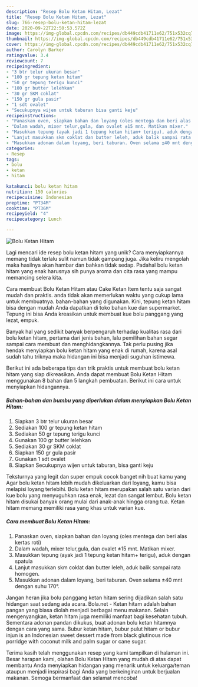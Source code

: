 ```yaml
---
description: "Resep Bolu Ketan Hitam, Lezat"
title: "Resep Bolu Ketan Hitam, Lezat"
slug: 766-resep-bolu-ketan-hitam-lezat
date: 2020-09-22T22:50:53.572Z
image: https://img-global.cpcdn.com/recipes/db449cdb41711e62/751x532cq70/bolu-ketan-hitam-foto-resep-utama.jpg
thumbnail: https://img-global.cpcdn.com/recipes/db449cdb41711e62/751x532cq70/bolu-ketan-hitam-foto-resep-utama.jpg
cover: https://img-global.cpcdn.com/recipes/db449cdb41711e62/751x532cq70/bolu-ketan-hitam-foto-resep-utama.jpg
author: Carolyn Barker
ratingvalue: 3.4
reviewcount: 7
recipeingredient:
- "3 btr telur ukuran besar"
- "100 gr tepung ketan hitam"
- "50 gr tepung terigu kunci"
- "100 gr butter lelehkan"
- "30 gr SKM coklat"
- "150 gr gula pasir"
- "1 sdt ovalet"
- "Secukupnya wijen untuk taburan bisa ganti keju"
recipeinstructions:
- "Panaskan oven, siapkan bahan dan loyang (oles mentega dan beri alas kertas roti)"
- "Dalam wadah, mixer telur,gula, dan ovalet ±15 mnt. Matikan mixer."
- "Masukkan tepung (ayak jadi 1 tepung ketan hitam+ terigu), aduk dengan spatula"
- "Lanjut masukkan skm coklat dan butter leleh, aduk balik sampai rata homogen."
- "Masukkan adonan dalam loyang, beri taburan. Oven selama ±40 mnt dengan suhu 170°."
categories:
- Resep
tags:
- bolu
- ketan
- hitam

katakunci: bolu ketan hitam 
nutrition: 150 calories
recipecuisine: Indonesian
preptime: "PT34M"
cooktime: "PT36M"
recipeyield: "4"
recipecategory: Lunch

---
```



![Bolu Ketan Hitam](https://img-global.cpcdn.com/recipes/db449cdb41711e62/751x532cq70/bolu-ketan-hitam-foto-resep-utama.jpg)

Lagi mencari ide resep bolu ketan hitam yang unik? Cara menyiapkannya memang tidak terlalu sulit namun tidak gampang juga. Jika keliru mengolah maka hasilnya akan hambar dan bahkan tidak sedap. Padahal bolu ketan hitam yang enak harusnya sih punya aroma dan cita rasa yang mampu memancing selera kita.

Cara membuat Bolu Ketan Hitam atau Cake Ketan Item tentu saja sangat mudah dan praktis. anda tidak akan memerlukan waktu yang cukup lama untuk membuatnya. bahan-bahan yang digunakan. Kini, tepung ketan hitam bisa dengan mudah Anda dapatkan di toko bahan kue dan supermarket. Tepung ini bisa Anda kreasikan untuk membuat kue bolu panggang yang lezat, empuk.

Banyak hal yang sedikit banyak berpengaruh terhadap kualitas rasa dari bolu ketan hitam, pertama dari jenis bahan, lalu pemilihan bahan segar sampai cara membuat dan menghidangkannya. Tak perlu pusing jika hendak menyiapkan bolu ketan hitam yang enak di rumah, karena asal sudah tahu triknya maka hidangan ini bisa menjadi suguhan istimewa.


Berikut ini ada beberapa tips dan trik praktis untuk membuat bolu ketan hitam yang siap dikreasikan. Anda dapat membuat Bolu Ketan Hitam menggunakan 8 bahan dan 5 langkah pembuatan. Berikut ini cara untuk menyiapkan hidangannya.

<!--inarticleads1-->

##### Bahan-bahan dan bumbu yang diperlukan dalam menyiapkan Bolu Ketan Hitam:

1. Siapkan 3 btr telur ukuran besar
1. Sediakan 100 gr tepung ketan hitam
1. Sediakan 50 gr tepung terigu kunci
1. Gunakan 100 gr butter lelehkan
1. Sediakan 30 gr SKM coklat
1. Siapkan 150 gr gula pasir
1. Gunakan 1 sdt ovalet
1. Siapkan Secukupnya wijen untuk taburan, bisa ganti keju


Teksturnya yang legit dan super empuk cocok banget nih buat kamu yang Agar bolu ketan hitam lebih mudah dikeluarkan dari loyang, kamu bisa melapisi loyang terlebihi. Bolu ketan hitam merupakan salah satu varian dari kue bolu yang menyuguhkan rasa enak, lezat dan sangat lembut. Bolu ketan hitam disukai banyak orang mulai dari anak-anak hingga orang tua. Ketan hitam memang memiliki rasa yang khas untuk varian kue. 

<!--inarticleads2-->

##### Cara membuat Bolu Ketan Hitam:

1. Panaskan oven, siapkan bahan dan loyang (oles mentega dan beri alas kertas roti)
1. Dalam wadah, mixer telur,gula, dan ovalet ±15 mnt. Matikan mixer.
1. Masukkan tepung (ayak jadi 1 tepung ketan hitam+ terigu), aduk dengan spatula
1. Lanjut masukkan skm coklat dan butter leleh, aduk balik sampai rata homogen.
1. Masukkan adonan dalam loyang, beri taburan. Oven selama ±40 mnt dengan suhu 170°.


Jangan heran jika bolu panggang ketan hitam sering dijadikan salah satu hidangan saat sedang ada acara. Bola.net - Ketan hitam adalah bahan pangan yang biasa diolah menjadi berbagai menu makanan. Selain mengenyangkan, ketan hitam juga memiliki manfaat bagi kesehatan tubuh. Sementara adonan pandan dikukus, buat adonan bolu ketan hitamnya dengan cara yang sama. Bubur ketan hitam, bubur pulut hitam or bubur injun is an Indonesian sweet dessert made from black glutinous rice porridge with coconut milk and palm sugar or cane sugar. 

Terima kasih telah menggunakan resep yang kami tampilkan di halaman ini. Besar harapan kami, olahan Bolu Ketan Hitam yang mudah di atas dapat membantu Anda menyiapkan hidangan yang menarik untuk keluarga/teman ataupun menjadi inspirasi bagi Anda yang berkeinginan untuk berjualan makanan. Semoga bermanfaat dan selamat mencoba!
